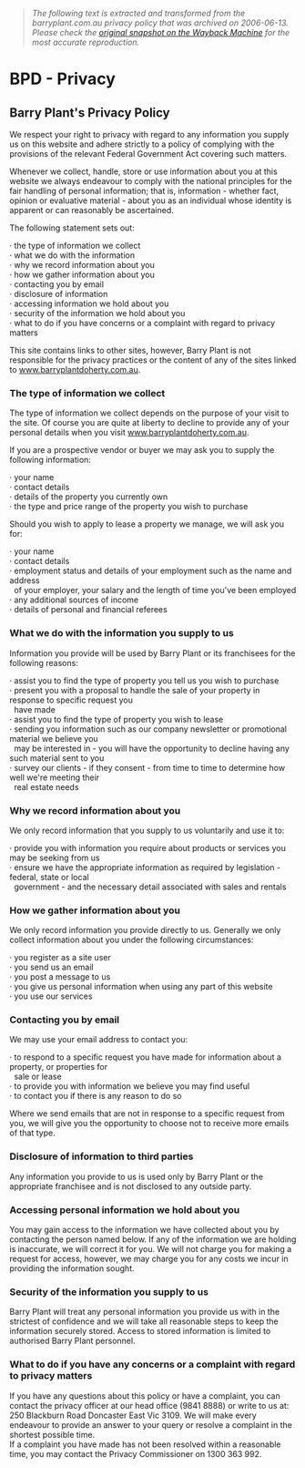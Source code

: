 > *The following text is extracted and transformed from the barryplant.com.au privacy policy that was archived on 2006-06-13. Please check the [original snapshot on the Wayback Machine](https://web.archive.org/web/20060613055408id_/http%3A//www.barryplantdoherty.com.au/privacy) for the most accurate reproduction.*

# BPD - Privacy

## Barry Plant's Privacy Policy

We respect your right to privacy with regard to any information you supply us on this website and adhere strictly to a policy of complying with the provisions of the relevant Federal Government Act covering such matters.

Whenever we collect, handle, store or use information about you at this website we always endeavour to comply with the national principles for the fair handling of personal information; that is, information - whether fact, opinion or evaluative material - about you as an individual whose identity is apparent or can reasonably be ascertained. 

The following statement sets out:

· the type of information we collect  
· what we do with the information  
· why we record information about you  
· how we gather information about you  
· contacting you by email  
· disclosure of information  
· accessing information we hold about you  
· security of the information we hold about you  
· what to do if you have concerns or a complaint with regard to privacy matters

This site contains links to other sites, however, Barry Plant is not responsible for the privacy practices or the content of any of the sites linked to www.barryplantdoherty.com.au.

### The type of information we collect

The type of information we collect depends on the purpose of your visit to the site. Of course you are quite at liberty to decline to provide any of your personal details when you visit www.barryplantdoherty.com.au. 

If you are a prospective vendor or buyer we may ask you to supply the following information:

· your name  
· contact details  
· details of the property you currently own  
· the type and price range of the property you wish to purchase

Should you wish to apply to lease a property we manage, we will ask you for:

· your name  
· contact details  
· employment status and details of your employment such as the name and address   
  of your employer, your salary and the length of time you've been employed  
· any additional sources of income  
· details of personal and financial referees

### What we do with the information you supply to us

Information you provide will be used by Barry Plant or its franchisees for the following reasons:

· assist you to find the type of property you tell us you wish to purchase  
· present you with a proposal to handle the sale of your property in response to specific request you  
  have made  
· assist you to find the type of property you wish to lease  
· sending you information such as our company newsletter or promotional material we believe you  
  may be interested in - you will have the opportunity to decline having any such material sent to you  
· survey our clients - if they consent - from time to time to determine how well we're meeting their  
  real estate needs

### Why we record information about you

We only record information that you supply to us voluntarily and use it to:

· provide you with information you require about products or services you may be seeking from us  
· ensure we have the appropriate information as required by legislation - federal, state or local   
  government - and the necessary detail associated with sales and rentals

### How we gather information about you

We only record information you provide directly to us. Generally we only collect information about you under the following circumstances:

· you register as a site user  
· you send us an email  
· you post a message to us  
· you give us personal information when using any part of this website  
· you use our services

### Contacting you by email

We may use your email address to contact you:

· to respond to a specific request you have made for information about a property, or properties for  
  sale or lease  
· to provide you with information we believe you may find useful  
· to contact you if there is any reason to do so

Where we send emails that are not in response to a specific request from you, we will give you the opportunity to choose not to receive more emails of that type. 

### Disclosure of information to third parties

Any information you provide to us is used only by Barry Plant or the appropriate franchisee and is not disclosed to any outside party.

### Accessing personal information we hold about you

You may gain access to the information we have collected about you by contacting the person named below. If any of the information we are holding is inaccurate, we will correct it for you. We will not charge you for making a request for access, however, we may charge you for any costs we incur in providing the information sought.

### Security of the information you supply to us

Barry Plant will treat any personal information you provide us with in the strictest of confidence and we will take all reasonable steps to keep the information securely stored. Access to stored information is limited to authorised Barry Plant personnel.

### What to do if you have any concerns or a complaint with regard to privacy matters

If you have any questions about this policy or have a complaint, you can contact the privacy officer at our head office (9841 8888) or write to us at: 250 Blackburn Road Doncaster East Vic 3109. We will make every endeavour to provide an answer to your query or resolve a complaint in the shortest possible time.  
If a complaint you have made has not been resolved within a reasonable time, you may contact the Privacy Commissioner on 1300 363 992.  

